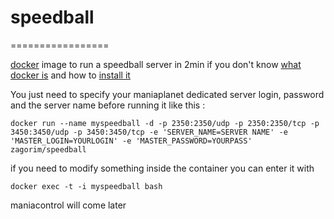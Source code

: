 # speedball
=================

[docker](https://www.docker.com/) image to run a speedball server in 2min
if you don't know [what docker is](https://www.docker.com/whatisdocker/) and how to [install it](https://docs.docker.com/installation/debian/)

You just need to specify your maniaplanet dedicated server login, password and the server name before running it like this :

    docker run --name myspeedball -d -p 2350:2350/udp -p 2350:2350/tcp -p 3450:3450/udp -p 3450:3450/tcp -e 'SERVER_NAME=SERVER NAME' -e 'MASTER_LOGIN=YOURLOGIN' -e 'MASTER_PASSWORD=YOURPASS' zagorim/speedball

if you need to modify something inside the container you can enter it with 

    docker exec -t -i myspeedball bash

maniacontrol will come later
